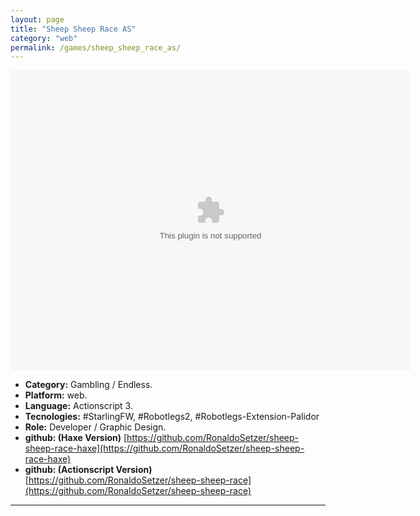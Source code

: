 ```yaml
---
layout: page
title: "Sheep Sheep Race AS"
category: "web"
permalink: /games/sheep_sheep_race_as/
---
```

<embed src="{{site.baseurl}}/others/swfs/sheep_sheep_race.swf" width="640" height="480" wmode="direct" />

+ **Category:** Gambling / Endless.
+ **Platform:** web.
+ **Language:** Actionscript 3.
+ **Tecnologies:** #StarlingFW, #Robotlegs2, #Robotlegs-Extension-Palidor
+ **Role:** Developer / Graphic Design.
+ **github: (Haxe Version)** [https://github.com/RonaldoSetzer/sheep-sheep-race-haxe](https://github.com/RonaldoSetzer/sheep-sheep-race-haxe)
+ **github: (Actionscript Version)** [https://github.com/RonaldoSetzer/sheep-sheep-race](https://github.com/RonaldoSetzer/sheep-sheep-race)
* * *
